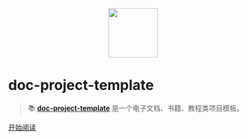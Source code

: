 <div align="center"><img width="100px" src="http://dunwu.test.upcdn.net/common/logo/zp.png" /></div>

# doc-project-template

> 📚 [**doc-project-template**](https://github.com/dunwu/doc-project-template) 是一个电子文档、书籍、教程类项目模板。

[开始阅读](README.md)
